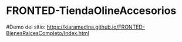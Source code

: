 # FRONTED-TiendaOlineAccesorios
#Demo del sitio: https://kiaramedina.github.io/FRONTED-BienesRaicesCompleto/Index.html
